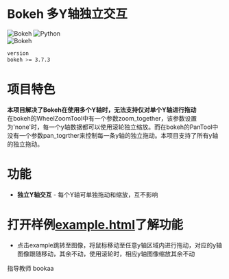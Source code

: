 # Bokeh 多Y轴独立交互

![Bokeh](https://static.bokeh.org/logos/logotype.svg)
![Python](https://img.shields.io/badge/Python-3.13.5-blue.svg)  
![Bokeh](https://img.shields.io/badge/Bokeh-3.7.3-orange.svg)
```bash
version
bokeh >= 3.7.3
```
# 项目特色

**本项目解决了Bokeh在使用多个Y轴时，无法支持仅对单个Y轴进行拖动**  
在bokeh的WheelZoomTool中有一个参数zoom_together，该参数设置为'none'时，每一个y轴数据都可以使用滚轮独立缩放。而在bokeh的PanTool中没有一个参数pan_togrther来控制每一条y轴的独立拖动。本项目支持了所有y轴的独立拖动。
# 功能
- **独立Y轴交互** - 每个Y轴可单独拖动和缩放，互不影响

# 打开样例[example.html](https://chenlingyu59-jpg.github.io/bokeh_Independent_axis_panning/example.html)了解功能

- 点击example跳转至图像，将鼠标移动至任意y轴区域内进行拖动，对应的y轴图像跟随移动，其余不动，使用滚轮时，相应y轴图像缩放其余不动

指导教师 bookaa







































